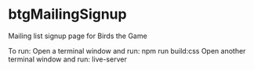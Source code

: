 # btgMailingSignup
Mailing list signup page for Birds the Game

To run:
Open a terminal window and run: npm run build:css
Open another terminal window and run: live-server

